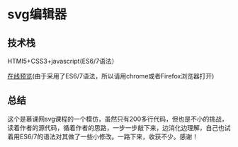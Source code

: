 # svg编辑器

## 技术栈
HTMl5+CSS3+javascript(ES6/7语法）

[在线预览](https://yangpeijia.github.io/svgEditor-clone/svgEditor-clone.html)(由于采用了ES6/7语法，所以请用chrome或者Firefox浏览器打开)

## 总结
这个是慕课网svg课程的一个模仿，虽然只有200多行代码，但也是不小的挑战，读着作者的源代码，循着作者的思路，一步一步敲下来，边消化边理解，自己也试着用ES6/7的语法对其做了一些小修改。一路下来，收获不少。感谢！
